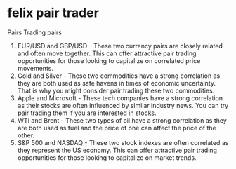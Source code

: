 # felix pair trader

Pairs Trading pairs

1. EUR/USD and GBP/USD - These two currency pairs are closely related and often move together. This can offer attractive pair trading opportunities for those looking to capitalize on correlated price movements.
2. Gold and Silver - These two commodities have a strong correlation as they are both used as safe havens in times of economic uncertainty. That is why you might consider pair trading these two commodities.
3. Apple and Microsoft - These tech companies have a strong correlation as their stocks are often influenced by similar industry news. You can try pair trading them if you are interested in stocks.
4. WTI and Brent - These two types of oil have a strong correlation as they are both used as fuel and the price of one can affect the price of the other.
5. S&P 500 and NASDAQ - These two stock indexes are often correlated as they represent the US economy. This can offer attractive pair trading opportunities for those looking to capitalize on market trends.
     
